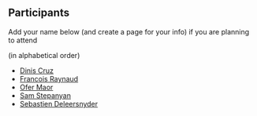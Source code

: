  ## Participants

Add your name below (and create a page for your info) if you are planning to attend

(in alphabetical order)

* [Dinis Cruz](Dinis-Cruz.md)
* [Francois Raynaud](Francois-Raynaud.md)
* [Ofer Maor](Ofer-Maor.md)
* [Sam Stepanyan](Sam-Stepanyan.md)
* [Sebastien Deleersnyder](Sebastien-Deleersnyder.md)

